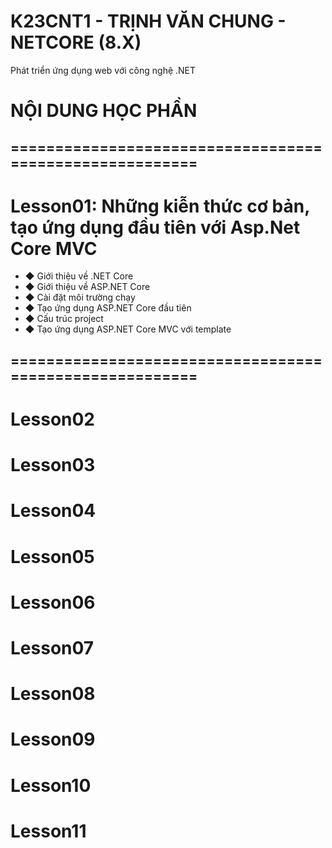 # K23CNT1 - TRỊNH VĂN CHUNG - NETCORE (8.X)
Phát triển ứng dụng web với công nghệ .NET
# NỘI DUNG HỌC PHẦN
## ========================================================
# Lesson01: Những kiễn thức cơ bản, tạo ứng dụng đầu tiên với Asp.Net Core MVC
- ◆ Giới thiệu về .NET Core
- ◆ Giới thiệu về ASP.NET Core
- ◆ Cài đặt môi trường chạy
- ◆ Tạo ứng dụng ASP.NET Core đầu tiên
- ◆ Cấu trúc project
- ◆ Tạo ứng dụng ASP.NET Core MVC với template
## ========================================================

# Lesson02


# Lesson03

# Lesson04

# Lesson05


# Lesson06

# Lesson07

# Lesson08


# Lesson09

# Lesson10

# Lesson11



